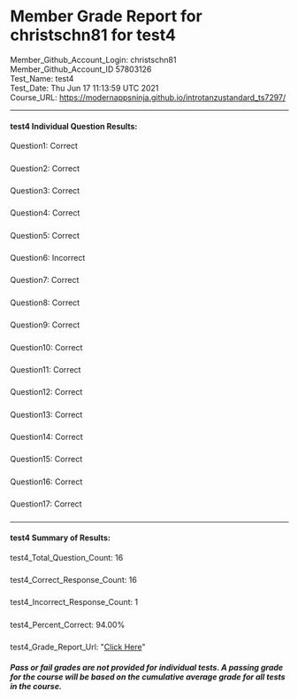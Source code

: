 # Member Grade Report for christschn81 for test4  
   
Member_Github_Account_Login: christschn81  
Member_Github_Account_ID 57803126  
Test_Name: test4  
Test_Date: Thu Jun 17 11:13:59 UTC 2021  
Course_URL: https://modernappsninja.github.io/introtanzustandard_ts7297/  
   
---  
#### test4 Individual Question Results:  
Question1: Correct  
#####  
Question2: Correct  
#####  
Question3: Correct  
#####  
Question4: Correct  
#####  
Question5: Correct  
#####  
Question6: Incorrect  
#####  
Question7: Correct  
#####  
Question8: Correct  
#####  
Question9: Correct  
#####  
Question10: Correct  
#####  
Question11: Correct  
#####  
Question12: Correct  
#####  
Question13: Correct  
#####  
Question14: Correct  
#####  
Question15: Correct  
#####  
Question16: Correct  
#####  
Question17: Correct  
#####  
---  
#### test4 Summary of Results:  
test4_Total_Question_Count: 16  
#####  
test4_Correct_Response_Count: 16  
#####  
test4_Incorrect_Response_Count: 1  
#####  
test4_Percent_Correct: 94.00%  
#####  
test4_Grade_Report_Url: "[Click Here](https://github.com/modernappsninjas/christschn81/blob/main/static/userdata/courses/introtanzustandard_ts7297/grade_report.pr163.test4.md)"
##### Pass or fail grades are not provided for individual tests. A passing grade for the course will be based on the cumulative average grade for all tests in the course.  
